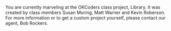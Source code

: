 You are currently marveling at the OKCoders class project, Library.  It was created by class members Susan Moring, Matt Warner and Kevin Roberson.  For more information or to get a custom project yourself, please contact our agent, Bob Rockers.